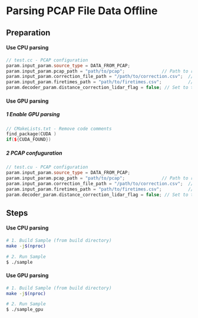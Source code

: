 # Parsing PCAP File Data Offline

## Preparation
#### Use CPU parsing
```cpp
// test.cc - PCAP configuration
param.input_param.source_type = DATA_FROM_PCAP;
param.input_param.pcap_path = "path/to/pcap";              // Path to recorded pcap file
param.input_param.correction_file_path = "/path/to/correction.csv";  // Calibration file path (Angle Correction file path)
param.input_param.firetimes_path = "path/to/firetimes.csv";          // Laser firing sequence (Firetimes file path)
param.decoder_param.distance_correction_lidar_flag = false; // Set to true when distance correction needs to be turned on
```

#### Use GPU parsing
##### 1 Enable GPU parsing
```cpp
// CMakeLists.txt - Remove code comments
find_package(CUDA )
if(${CUDA_FOUND})
```

##### 2 PCAP confuguration
```cpp
// test.cu - PCAP configuration
param.input_param.source_type = DATA_FROM_PCAP;
param.input_param.pcap_path = "path/to/pcap";              // Path to recorded pcap file
param.input_param.correction_file_path = "/path/to/correction.csv";  // Calibration file path (Angle Correction file path)
param.input_param.firetimes_path = "path/to/firetimes.csv";          // Laser firing sequence (Firetimes file path)
param.decoder_param.distance_correction_lidar_flag = false; // Set to true when distance correction needs to be turned on
```

## Steps
#### Use CPU parsing
```bash
# 1. Build Sample (from build directory)
make -j$(nproc)

# 2. Run Sample
$ ./sample
```

#### Use GPU parsing
```bash
# 1. Build Sample (from build directory)
make -j$(nproc)

# 2. Run Sample
$ ./sample_gpu
```